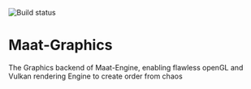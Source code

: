 ![Build status](https://travis-ci.com/lilith645/Ptah3D.svg?token=nw7eyDYfjBcSaxj1G3h7&branch=master)
# Maat-Graphics
The Graphics backend of Maat-Engine, enabling flawless openGL and Vulkan rendering
Engine to create order from chaos

